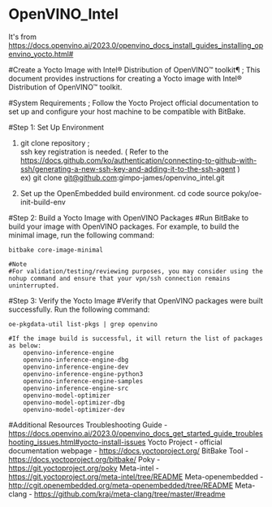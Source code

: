 # OpenVINO_Intel 
 It's from https://docs.openvino.ai/2023.0/openvino_docs_install_guides_installing_openvino_yocto.html#


#Create a Yocto Image with Intel® Distribution of OpenVINO™ toolkit¶
  ; This document provides instructions for creating a Yocto image with Intel® Distribution of OpenVINO™ toolkit.

#System Requirements
  ; Follow the Yocto Project official documentation to set up and configure your host machine to be compatible with BitBake.

#Step 1: Set Up Environment
   1. git clone repository ;  
       ssh key registration is needed.  ( Refer to the  https://docs.github.com/ko/authentication/connecting-to-github-with-ssh/generating-a-new-ssh-key-and-adding-it-to-the-ssh-agent  )  
       ex)  git clone git@github.com:gimpo-james/openvino_intel.git

   2. Set up the OpenEmbedded build environment.
       cd code 
       source poky/oe-init-build-env

#Step 2: Build a Yocto Image with OpenVINO Packages
    #Run BitBake to build your image with OpenVINO packages. For example, to build the minimal image, run the following command:

    bitbake core-image-minimal

    #Note
    #For validation/testing/reviewing purposes, you may consider using the nohup command and ensure that your vpn/ssh connection remains uninterrupted.

#Step 3: Verify the Yocto Image
    #Verify that OpenVINO packages were built successfully. Run the following command:

    oe-pkgdata-util list-pkgs | grep openvino

    #If the image build is successful, it will return the list of packages as below:
        openvino-inference-engine
        openvino-inference-engine-dbg
        openvino-inference-engine-dev
        openvino-inference-engine-python3
        openvino-inference-engine-samples
        openvino-inference-engine-src
        openvino-model-optimizer
        openvino-model-optimizer-dbg
        openvino-model-optimizer-dev

#Additional Resources
    Troubleshooting Guide -https://docs.openvino.ai/2023.0/openvino_docs_get_started_guide_troubleshooting_issues.html#yocto-install-issues
    Yocto Project - official documentation webpage - https://docs.yoctoproject.org/
    BitBake Tool - https://docs.yoctoproject.org/bitbake/
    Poky - https://git.yoctoproject.org/poky
    Meta-intel - https://git.yoctoproject.org/meta-intel/tree/README
    Meta-openembedded - http://cgit.openembedded.org/meta-openembedded/tree/README
    Meta-clang - https://github.com/kraj/meta-clang/tree/master/#readme

